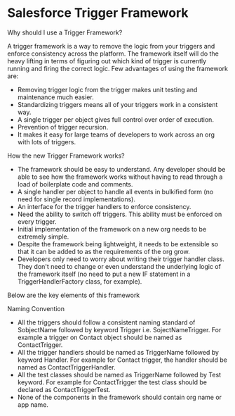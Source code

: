 # Salesforce Trigger Framework

Why should I use a Trigger Framework?

A trigger framework is a way to remove the logic from your triggers and enforce consistency across the platform. The framework itself will do the heavy lifting in terms of figuring out which kind of trigger is currently running and firing the correct logic.  Few advantages of using the framework are: 
* Removing trigger logic from the trigger makes unit testing and maintenance much easier.
* Standardizing triggers means all of your triggers work in a consistent way.
* A single trigger per object gives full control over order of execution.
* Prevention of trigger recursion. 
* It makes it easy for large teams of developers to work across an org with lots of triggers. 

How the new Trigger Framework  works?
* The framework should be easy to understand. Any developer should be able to see how the framework works without having to read through a load of boilerplate code and comments.
* A single handler per object to handle all events in bulkified form (no need for single record implementations).
* An interface for the trigger handlers to enforce consistency.
* Need the ability to switch off triggers. This ability must be enforced on every trigger.
* Initial implementation of the framework on a new org needs to be extremely simple.
* Despite the framework being lightweight, it needs to be extensible so that it can be added to as the requirements of the org grow.
* Developers only need to worry about writing their trigger handler class. They don't need to change or even understand the underlying logic of the framework itself (no need to put a new IF statement in a TriggerHandlerFactory class, for example).

Below are the key elements of this framework



Naming Convention

* All the triggers should follow a consistent naming standard of SobjectName followed by keyword Trigger i.e. SojectNameTrigger. For example a trigger on Contact object should be named as ContactTrigger.
* All the trigger handlers should be named as TriggerName followed by keyword Handler. For example for Contact trigger, the handler should be named as ContactTriggerHandler.
* All the test classes should be  named as TriggerName followed by Test keyword. For example for ContactTrigger the test class should be declared as ContactTriggerTest.
* None of the components in the framework should contain org name or app name.
